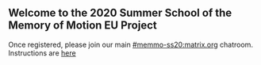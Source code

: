## Welcome to the 2020 Summer School of the Memory of Motion EU Project

Once registered, please join our main [#memmo-ss20:matrix.org](https://matrix.to/#/#memmo-ss20:matrix.org)
chatroom. Instructions are [here](/matrix)
